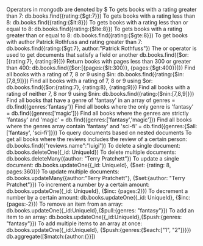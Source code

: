 Operators in mongodb are denoted by $
To gets books with a rating greater than 7: db.books.find({rating:{$gt:7}})
To gets books with a rating less than 8: db.books.find({rating:{$lt:8}})
To gets books with a rating less than or equal to 8: db.books.find({rating:{$lte:8}})
To gets books with a rating greater than or equal to 8: db.books.find({rating:{$gte:8}})
To get books with author Patrick Rothfuss and rating greater than 7: db.books.find({rating:{$gt:7}, author:"Patrick Rothfuss"})
The or operator is used to get documents that satisfy a field or another
db.books.find({$or:[{rating:7}, {rating:9}]})
Return books with pages less than 300 or greater than 400: db.books.find({$or:[{pages:{$lt:300}}, {pages:{$gt:400}}]})
Find all books with a rating of 7, 8 or 9 using $in: db.books.find({rating:{$in:[7,8,9]}})
Find all books with a rating of 7, 8 or 9 using $or: db.books.find({$or:{rating:7}, {rating:8}, {rating:9}})
Find all books with a rating of neither 7, 8 nor 9 using $nin: db.books.find({rating:{$nin:[7,8,9]}})
Find all books that have a genre of 'fantasy' in an array of genres = db.find({genres:'fantasy'})
Find all books where the only genre is 'fantasy' = db.find({genres:['magic']})
Find all books where the genres are strictly 'fantasy' and 'magic' = db.find({genres:['fantasy','magic']})
Find all books where the genres array contain 'fantasy' and 'sci-fi' = db.find({genres:{$all: ['fantasy', 'sci-fi']}})
To query documents based on nested documents
To get all books where the reviews includes the review of a certain person: db.books.find({"reviews.name":"luigi"})
To delete a single document: db.books.deleteOne({_id: UniqueId})
To delete multiple documents: db.books.deleteMany({author: "Terry Pratchett"})
To update a single document: db.books.updateOne({_id: UniqueId}, {$set: {rating: 8, pages:360}})
To update multiple documents: db.books.updateMany({author:"Terry Pratchett"}, {$set:{author: "Terry Pratchet"}})
To increment a number by a certain amount: db.books.updateOne({_id: UniqueId}, {$inc: {pages:2}})
To decrement a number by a certain amount: db.books.updateOne({_id: UniqueId}, {$inc: {pages:-2}})
To remove an item from an array: db.books.updateOne({_id:UniqueId},{$pull:{genres: "fantasy"}})
To add an item to an array: db.books.updateOne({_id:UniqueId},{$push:{genres: "fantasy"}})
To add multiple items to an array at once: db.books.updateOne({_id:UniqueId}, {$push:{genres:{$each:["1", "2"]}}})
db.aggregate([$match:{author:{}}])